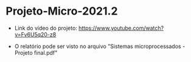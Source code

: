 # Projeto-Micro-2021.2

- Link do vídeo do projeto: https://www.youtube.com/watch?v=Fv6U5q20-z8

- O relatório pode ser visto no arquivo "Sistemas microprocessados - Projeto final.pdf"
